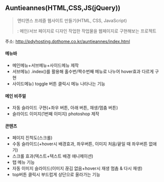 ## Auntieannes(HTML,CSS,JS(jQuery))
>앤티앤스 프레즐 웹사이트 만들기(HTML, CSS, JavaScript)
> 
> : 메인/서브 페이지로 디자인 작업한 작업물을 웹페이지로 구현해보는 프로젝트

주소: http://pdyhosting.dothome.co.kr/auntieannes/index.html

#### 메뉴바
* 메인메뉴+서브메뉴+사이드메뉴 제작
* 서브메뉴) .index()를 활용해 홀수번/짝수번째 메뉴로 나누어 hover효과 다르게 구현
* 사이드메뉴) toggle 버튼 클릭시 메뉴 나타나는 기능 

#### 메인 비주얼
* 자동 슬라이드 구현(+좌우 버튼, 아래 버튼, 재생/멈춤 버튼)
* 슬라이드 이미지(1번째 이미지) photoshop 제작

#### 콘텐츠
* 페이지 진척도(스크롤)
* 수동 슬라이드(+hover시 배경효과, 좌우버튼, 이미지 처음/끝일 때 좌우버튼 없애기)
* 스크롤 효과(텍스트+텍스트 배경 애니메이션)
* 탭 메뉴 기능
* 자동 이미지 슬라이드(이미지 끊김 없음+hover시 재생 멈춤 & 다시 재생)
* top버튼 클릭시 부드럽게 상단으로 올라가는 기능
